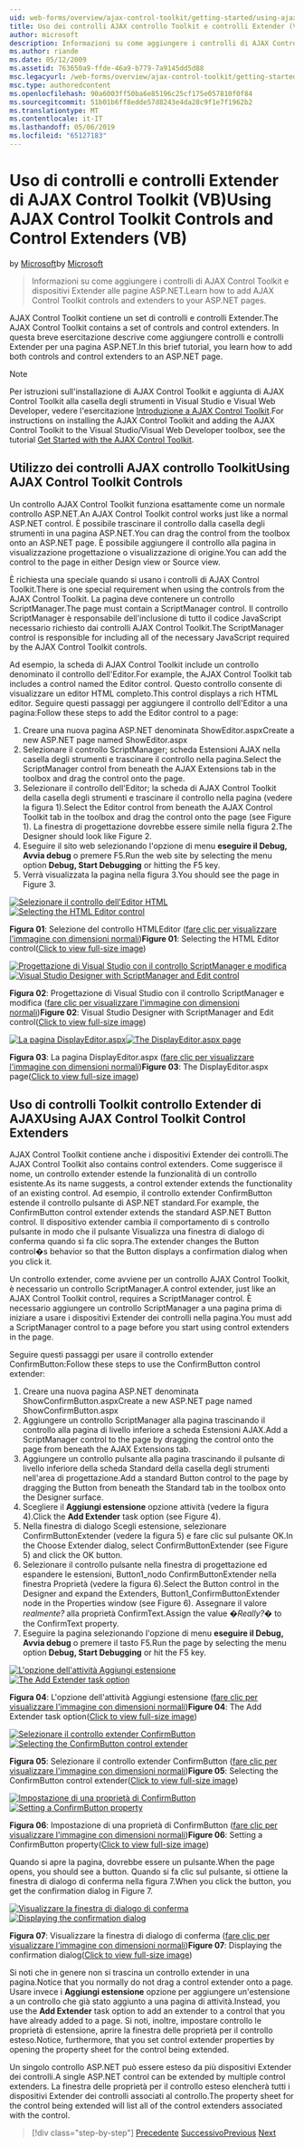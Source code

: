 ```yaml
---
uid: web-forms/overview/ajax-control-toolkit/getting-started/using-ajax-control-toolkit-controls-and-control-extenders-vb
title: Uso dei controlli AJAX controllo Toolkit e controlli Extender (VB) | Microsoft Docs
author: microsoft
description: Informazioni su come aggiungere i controlli di AJAX Control Toolkit e dispositivi Extender alle pagine ASP.NET.
ms.author: riande
ms.date: 05/12/2009
ms.assetid: 763650a9-ffde-46a9-b779-7a9145dd5d88
msc.legacyurl: /web-forms/overview/ajax-control-toolkit/getting-started/using-ajax-control-toolkit-controls-and-control-extenders-vb
msc.type: authoredcontent
ms.openlocfilehash: 90a6003ff50ba6e85196c25cf175e057810f0f84
ms.sourcegitcommit: 51b01b6ff8edde57d8243e4da28c9f1e7f1962b2
ms.translationtype: MT
ms.contentlocale: it-IT
ms.lasthandoff: 05/06/2019
ms.locfileid: "65127183"
---
```

# <a name="using-ajax-control-toolkit-controls-and-control-extenders-vb"></a><span data-ttu-id="564c3-103">Uso di controlli e controlli Extender di AJAX Control Toolkit (VB)</span><span class="sxs-lookup"><span data-stu-id="564c3-103">Using AJAX Control Toolkit Controls and Control Extenders (VB)</span></span>

<span data-ttu-id="564c3-104">by [Microsoft](https://github.com/microsoft)</span><span class="sxs-lookup"><span data-stu-id="564c3-104">by [Microsoft](https://github.com/microsoft)</span></span>

> <span data-ttu-id="564c3-105">Informazioni su come aggiungere i controlli di AJAX Control Toolkit e dispositivi Extender alle pagine ASP.NET.</span><span class="sxs-lookup"><span data-stu-id="564c3-105">Learn how to add AJAX Control Toolkit controls and extenders to your ASP.NET pages.</span></span>

<span data-ttu-id="564c3-106">AJAX Control Toolkit contiene un set di controlli e controlli Extender.</span><span class="sxs-lookup"><span data-stu-id="564c3-106">The AJAX Control Toolkit contains a set of controls and control extenders.</span></span> <span data-ttu-id="564c3-107">In questa breve esercitazione descrive come aggiungere controlli e controlli Extender per una pagina ASP.NET.</span><span class="sxs-lookup"><span data-stu-id="564c3-107">In this brief tutorial, you learn how to add both controls and control extenders to an ASP.NET page.</span></span>

> [!NOTE] 
> 
> <span data-ttu-id="564c3-108">Per istruzioni sull'installazione di AJAX Control Toolkit e aggiunta di AJAX Control Toolkit alla casella degli strumenti in Visual Studio e Visual Web Developer, vedere l'esercitazione [Introduzione a AJAX Control Toolkit](get-started-with-the-ajax-control-toolkit-vb.md).</span><span class="sxs-lookup"><span data-stu-id="564c3-108">For instructions on installing the AJAX Control Toolkit and adding the AJAX Control Toolkit to the Visual Studio/Visual Web Developer toolbox, see the tutorial [Get Started with the AJAX Control Toolkit](get-started-with-the-ajax-control-toolkit-vb.md).</span></span>

## <a name="using-ajax-control-toolkit-controls"></a><span data-ttu-id="564c3-109">Utilizzo dei controlli AJAX controllo Toolkit</span><span class="sxs-lookup"><span data-stu-id="564c3-109">Using AJAX Control Toolkit Controls</span></span>

<span data-ttu-id="564c3-110">Un controllo AJAX Control Toolkit funziona esattamente come un normale controllo ASP.NET.</span><span class="sxs-lookup"><span data-stu-id="564c3-110">An AJAX Control Toolkit control works just like a normal ASP.NET control.</span></span> <span data-ttu-id="564c3-111">È possibile trascinare il controllo dalla casella degli strumenti in una pagina ASP.NET.</span><span class="sxs-lookup"><span data-stu-id="564c3-111">You can drag the control from the toolbox onto an ASP.NET page.</span></span> <span data-ttu-id="564c3-112">È possibile aggiungere il controllo alla pagina in visualizzazione progettazione o visualizzazione di origine.</span><span class="sxs-lookup"><span data-stu-id="564c3-112">You can add the control to the page in either Design view or Source view.</span></span>

<span data-ttu-id="564c3-113">È richiesta una speciale quando si usano i controlli di AJAX Control Toolkit.</span><span class="sxs-lookup"><span data-stu-id="564c3-113">There is one special requirement when using the controls from the AJAX Control Toolkit.</span></span> <span data-ttu-id="564c3-114">La pagina deve contenere un controllo ScriptManager.</span><span class="sxs-lookup"><span data-stu-id="564c3-114">The page must contain a ScriptManager control.</span></span> <span data-ttu-id="564c3-115">Il controllo ScriptManager è responsabile dell'inclusione di tutto il codice JavaScript necessario richiesto dai controlli AJAX Control Toolkit.</span><span class="sxs-lookup"><span data-stu-id="564c3-115">The ScriptManager control is responsible for including all of the necessary JavaScript required by the AJAX Control Toolkit controls.</span></span>

<span data-ttu-id="564c3-116">Ad esempio, la scheda di AJAX Control Toolkit include un controllo denominato il controllo dell'Editor.</span><span class="sxs-lookup"><span data-stu-id="564c3-116">For example, the AJAX Control Toolkit tab includes a control named the Editor control.</span></span> <span data-ttu-id="564c3-117">Questo controllo consente di visualizzare un editor HTML completo.</span><span class="sxs-lookup"><span data-stu-id="564c3-117">This control displays a rich HTML editor.</span></span> <span data-ttu-id="564c3-118">Seguire questi passaggi per aggiungere il controllo dell'Editor a una pagina:</span><span class="sxs-lookup"><span data-stu-id="564c3-118">Follow these steps to add the Editor control to a page:</span></span>

1. <span data-ttu-id="564c3-119">Creare una nuova pagina ASP.NET denominata ShowEditor.aspx</span><span class="sxs-lookup"><span data-stu-id="564c3-119">Create a new ASP.NET page named ShowEditor.aspx</span></span>
2. <span data-ttu-id="564c3-120">Selezionare il controllo ScriptManager; scheda Estensioni AJAX nella casella degli strumenti e trascinare il controllo nella pagina.</span><span class="sxs-lookup"><span data-stu-id="564c3-120">Select the ScriptManager control from beneath the AJAX Extensions tab in the toolbox and drag the control onto the page.</span></span>
3. <span data-ttu-id="564c3-121">Selezionare il controllo dell'Editor; la scheda di AJAX Control Toolkit della casella degli strumenti e trascinare il controllo nella pagina (vedere la figura 1).</span><span class="sxs-lookup"><span data-stu-id="564c3-121">Select the Editor control from beneath the AJAX Control Toolkit tab in the toolbox and drag the control onto the page (see Figure 1).</span></span> <span data-ttu-id="564c3-122">La finestra di progettazione dovrebbe essere simile nella figura 2.</span><span class="sxs-lookup"><span data-stu-id="564c3-122">The Designer should look like Figure 2.</span></span>
4. <span data-ttu-id="564c3-123">Eseguire il sito web selezionando l'opzione di menu **eseguire il Debug, Avvia debug** o premere F5.</span><span class="sxs-lookup"><span data-stu-id="564c3-123">Run the web site by selecting the menu option **Debug, Start Debugging** or hitting the F5 key.</span></span>
5. <span data-ttu-id="564c3-124">Verrà visualizzata la pagina nella figura 3.</span><span class="sxs-lookup"><span data-stu-id="564c3-124">You should see the page in Figure 3.</span></span>

<span data-ttu-id="564c3-125">[![Selezionare il controllo dell'Editor HTML](using-ajax-control-toolkit-controls-and-control-extenders-vb/_static/image1.jpg)](using-ajax-control-toolkit-controls-and-control-extenders-vb/_static/image1.png)</span><span class="sxs-lookup"><span data-stu-id="564c3-125">[![Selecting the HTML Editor control](using-ajax-control-toolkit-controls-and-control-extenders-vb/_static/image1.jpg)](using-ajax-control-toolkit-controls-and-control-extenders-vb/_static/image1.png)</span></span>

<span data-ttu-id="564c3-126">**Figura 01**: Selezione del controllo HTMLEditor ([fare clic per visualizzare l'immagine con dimensioni normali](using-ajax-control-toolkit-controls-and-control-extenders-vb/_static/image2.png))</span><span class="sxs-lookup"><span data-stu-id="564c3-126">**Figure 01**: Selecting the HTML Editor control([Click to view full-size image](using-ajax-control-toolkit-controls-and-control-extenders-vb/_static/image2.png))</span></span>

<span data-ttu-id="564c3-127">[![Progettazione di Visual Studio con il controllo ScriptManager e modifica](using-ajax-control-toolkit-controls-and-control-extenders-vb/_static/image2.jpg)](using-ajax-control-toolkit-controls-and-control-extenders-vb/_static/image3.png)</span><span class="sxs-lookup"><span data-stu-id="564c3-127">[![Visual Studio Designer with ScriptManager and Edit control](using-ajax-control-toolkit-controls-and-control-extenders-vb/_static/image2.jpg)](using-ajax-control-toolkit-controls-and-control-extenders-vb/_static/image3.png)</span></span>

<span data-ttu-id="564c3-128">**Figura 02**: Progettazione di Visual Studio con il controllo ScriptManager e modifica ([fare clic per visualizzare l'immagine con dimensioni normali](using-ajax-control-toolkit-controls-and-control-extenders-vb/_static/image4.png))</span><span class="sxs-lookup"><span data-stu-id="564c3-128">**Figure 02**: Visual Studio Designer with ScriptManager and Edit control([Click to view full-size image](using-ajax-control-toolkit-controls-and-control-extenders-vb/_static/image4.png))</span></span>

<span data-ttu-id="564c3-129">[![La pagina DisplayEditor.aspx](using-ajax-control-toolkit-controls-and-control-extenders-vb/_static/image3.jpg)](using-ajax-control-toolkit-controls-and-control-extenders-vb/_static/image5.png)</span><span class="sxs-lookup"><span data-stu-id="564c3-129">[![The DisplayEditor.aspx page](using-ajax-control-toolkit-controls-and-control-extenders-vb/_static/image3.jpg)](using-ajax-control-toolkit-controls-and-control-extenders-vb/_static/image5.png)</span></span>

<span data-ttu-id="564c3-130">**Figura 03**: La pagina DisplayEditor.aspx ([fare clic per visualizzare l'immagine con dimensioni normali](using-ajax-control-toolkit-controls-and-control-extenders-vb/_static/image6.png))</span><span class="sxs-lookup"><span data-stu-id="564c3-130">**Figure 03**: The DisplayEditor.aspx page([Click to view full-size image](using-ajax-control-toolkit-controls-and-control-extenders-vb/_static/image6.png))</span></span>

## <a name="using-ajax-control-toolkit-control-extenders"></a><span data-ttu-id="564c3-131">Uso di controlli Toolkit controllo Extender di AJAX</span><span class="sxs-lookup"><span data-stu-id="564c3-131">Using AJAX Control Toolkit Control Extenders</span></span>

<span data-ttu-id="564c3-132">AJAX Control Toolkit contiene anche i dispositivi Extender dei controlli.</span><span class="sxs-lookup"><span data-stu-id="564c3-132">The AJAX Control Toolkit also contains control extenders.</span></span> <span data-ttu-id="564c3-133">Come suggerisce il nome, un controllo extender estende la funzionalità di un controllo esistente.</span><span class="sxs-lookup"><span data-stu-id="564c3-133">As its name suggests, a control extender extends the functionality of an existing control.</span></span> <span data-ttu-id="564c3-134">Ad esempio, il controllo extender ConfirmButton estende il controllo pulsante di ASP.NET standard.</span><span class="sxs-lookup"><span data-stu-id="564c3-134">For example, the ConfirmButton control extender extends the standard ASP.NET Button control.</span></span> <span data-ttu-id="564c3-135">Il dispositivo extender cambia il comportamento di s controllo pulsante in modo che il pulsante Visualizza una finestra di dialogo di conferma quando si fa clic sopra.</span><span class="sxs-lookup"><span data-stu-id="564c3-135">The extender changes the Button control�s behavior so that the Button displays a confirmation dialog when you click it.</span></span>

<span data-ttu-id="564c3-136">Un controllo extender, come avviene per un controllo AJAX Control Toolkit, è necessario un controllo ScriptManager.</span><span class="sxs-lookup"><span data-stu-id="564c3-136">A control extender, just like an AJAX Control Toolkit control, requires a ScriptManager control.</span></span> <span data-ttu-id="564c3-137">È necessario aggiungere un controllo ScriptManager a una pagina prima di iniziare a usare i dispositivi Extender dei controlli nella pagina.</span><span class="sxs-lookup"><span data-stu-id="564c3-137">You must add a ScriptManager control to a page before you start using control extenders in the page.</span></span>

<span data-ttu-id="564c3-138">Seguire questi passaggi per usare il controllo extender ConfirmButton:</span><span class="sxs-lookup"><span data-stu-id="564c3-138">Follow these steps to use the ConfirmButton control extender:</span></span>

1. <span data-ttu-id="564c3-139">Creare una nuova pagina ASP.NET denominata ShowConfirmButton.aspx</span><span class="sxs-lookup"><span data-stu-id="564c3-139">Create a new ASP.NET page named ShowConfirmButton.aspx</span></span>
2. <span data-ttu-id="564c3-140">Aggiungere un controllo ScriptManager alla pagina trascinando il controllo alla pagina di livello inferiore a scheda Estensioni AJAX.</span><span class="sxs-lookup"><span data-stu-id="564c3-140">Add a ScriptManager control to the page by dragging the control onto the page from beneath the AJAX Extensions tab.</span></span>
3. <span data-ttu-id="564c3-141">Aggiungere un controllo pulsante alla pagina trascinando il pulsante di livello inferiore della scheda Standard della casella degli strumenti nell'area di progettazione.</span><span class="sxs-lookup"><span data-stu-id="564c3-141">Add a standard Button control to the page by dragging the Button from beneath the Standard tab in the toolbox onto the Designer surface.</span></span>
4. <span data-ttu-id="564c3-142">Scegliere il **Aggiungi estensione** opzione attività (vedere la figura 4).</span><span class="sxs-lookup"><span data-stu-id="564c3-142">Click the **Add Extender** task option (see Figure 4).</span></span>
5. <span data-ttu-id="564c3-143">Nella finestra di dialogo Scegli estensione, selezionare ConfirmButtonExtender (vedere la figura 5) e fare clic sul pulsante OK.</span><span class="sxs-lookup"><span data-stu-id="564c3-143">In the Choose Extender dialog, select ConfirmButtonExtender (see Figure 5) and click the OK button.</span></span>
6. <span data-ttu-id="564c3-144">Selezionare il controllo pulsante nella finestra di progettazione ed espandere le estensioni, Button1\_nodo ConfirmButtonExtender nella finestra Proprietà (vedere la figura 6).</span><span class="sxs-lookup"><span data-stu-id="564c3-144">Select the Button control in the Designer and expand the Extenders, Button1\_ConfirmButtonExtender node in the Properties window (see Figure 6).</span></span> <span data-ttu-id="564c3-145">Assegnare il valore *realmente?* alla proprietà ConfirmText.</span><span class="sxs-lookup"><span data-stu-id="564c3-145">Assign the value *�Really?�* to the ConfirmText property.</span></span>
7. <span data-ttu-id="564c3-146">Eseguire la pagina selezionando l'opzione di menu **eseguire il Debug, Avvia debug** o premere il tasto F5.</span><span class="sxs-lookup"><span data-stu-id="564c3-146">Run the page by selecting the menu option **Debug, Start Debugging** or hit the F5 key.</span></span>

<span data-ttu-id="564c3-147">[![L'opzione dell'attività Aggiungi estensione](using-ajax-control-toolkit-controls-and-control-extenders-vb/_static/image4.jpg)](using-ajax-control-toolkit-controls-and-control-extenders-vb/_static/image7.png)</span><span class="sxs-lookup"><span data-stu-id="564c3-147">[![The Add Extender task option](using-ajax-control-toolkit-controls-and-control-extenders-vb/_static/image4.jpg)](using-ajax-control-toolkit-controls-and-control-extenders-vb/_static/image7.png)</span></span>

<span data-ttu-id="564c3-148">**Figura 04**: L'opzione dell'attività Aggiungi estensione ([fare clic per visualizzare l'immagine con dimensioni normali](using-ajax-control-toolkit-controls-and-control-extenders-vb/_static/image8.png))</span><span class="sxs-lookup"><span data-stu-id="564c3-148">**Figure 04**: The Add Extender task option([Click to view full-size image](using-ajax-control-toolkit-controls-and-control-extenders-vb/_static/image8.png))</span></span>

<span data-ttu-id="564c3-149">[![Selezionare il controllo extender ConfirmButton](using-ajax-control-toolkit-controls-and-control-extenders-vb/_static/image5.jpg)](using-ajax-control-toolkit-controls-and-control-extenders-vb/_static/image9.png)</span><span class="sxs-lookup"><span data-stu-id="564c3-149">[![Selecting the ConfirmButton control extender](using-ajax-control-toolkit-controls-and-control-extenders-vb/_static/image5.jpg)](using-ajax-control-toolkit-controls-and-control-extenders-vb/_static/image9.png)</span></span>

<span data-ttu-id="564c3-150">**Figura 05**: Selezionare il controllo extender ConfirmButton ([fare clic per visualizzare l'immagine con dimensioni normali](using-ajax-control-toolkit-controls-and-control-extenders-vb/_static/image10.png))</span><span class="sxs-lookup"><span data-stu-id="564c3-150">**Figure 05**: Selecting the ConfirmButton control extender([Click to view full-size image](using-ajax-control-toolkit-controls-and-control-extenders-vb/_static/image10.png))</span></span>

<span data-ttu-id="564c3-151">[![Impostazione di una proprietà di ConfirmButton](using-ajax-control-toolkit-controls-and-control-extenders-vb/_static/image6.jpg)](using-ajax-control-toolkit-controls-and-control-extenders-vb/_static/image11.png)</span><span class="sxs-lookup"><span data-stu-id="564c3-151">[![Setting a ConfirmButton property](using-ajax-control-toolkit-controls-and-control-extenders-vb/_static/image6.jpg)](using-ajax-control-toolkit-controls-and-control-extenders-vb/_static/image11.png)</span></span>

<span data-ttu-id="564c3-152">**Figura 06**: Impostazione di una proprietà di ConfirmButton ([fare clic per visualizzare l'immagine con dimensioni normali](using-ajax-control-toolkit-controls-and-control-extenders-vb/_static/image12.png))</span><span class="sxs-lookup"><span data-stu-id="564c3-152">**Figure 06**: Setting a ConfirmButton property([Click to view full-size image](using-ajax-control-toolkit-controls-and-control-extenders-vb/_static/image12.png))</span></span>

<span data-ttu-id="564c3-153">Quando si apre la pagina, dovrebbe essere un pulsante.</span><span class="sxs-lookup"><span data-stu-id="564c3-153">When the page opens, you should see a button.</span></span> <span data-ttu-id="564c3-154">Quando si fa clic sul pulsante, si ottiene la finestra di dialogo di conferma nella figura 7.</span><span class="sxs-lookup"><span data-stu-id="564c3-154">When you click the button, you get the confirmation dialog in Figure 7.</span></span>

<span data-ttu-id="564c3-155">[![Visualizzare la finestra di dialogo di conferma](using-ajax-control-toolkit-controls-and-control-extenders-vb/_static/image7.jpg)](using-ajax-control-toolkit-controls-and-control-extenders-vb/_static/image13.png)</span><span class="sxs-lookup"><span data-stu-id="564c3-155">[![Displaying the confirmation dialog](using-ajax-control-toolkit-controls-and-control-extenders-vb/_static/image7.jpg)](using-ajax-control-toolkit-controls-and-control-extenders-vb/_static/image13.png)</span></span>

<span data-ttu-id="564c3-156">**Figura 07**: Visualizzare la finestra di dialogo di conferma ([fare clic per visualizzare l'immagine con dimensioni normali](using-ajax-control-toolkit-controls-and-control-extenders-vb/_static/image14.png))</span><span class="sxs-lookup"><span data-stu-id="564c3-156">**Figure 07**: Displaying the confirmation dialog([Click to view full-size image](using-ajax-control-toolkit-controls-and-control-extenders-vb/_static/image14.png))</span></span>

<span data-ttu-id="564c3-157">Si noti che in genere non si trascina un controllo extender in una pagina.</span><span class="sxs-lookup"><span data-stu-id="564c3-157">Notice that you normally do not drag a control extender onto a page.</span></span> <span data-ttu-id="564c3-158">Usare invece i **Aggiungi estensione** opzione per aggiungere un'estensione a un controllo che già stato aggiunto a una pagina di attività.</span><span class="sxs-lookup"><span data-stu-id="564c3-158">Instead, you use the **Add Extender** task option to add an extender to a control that you have already added to a page.</span></span> <span data-ttu-id="564c3-159">Si noti, inoltre, impostare controllo le proprietà di estensione, aprire la finestra delle proprietà per il controllo esteso.</span><span class="sxs-lookup"><span data-stu-id="564c3-159">Notice, furthermore, that you set control extender properties by opening the property sheet for the control being extended.</span></span>

<span data-ttu-id="564c3-160">Un singolo controllo ASP.NET può essere esteso da più dispositivi Extender dei controlli.</span><span class="sxs-lookup"><span data-stu-id="564c3-160">A single ASP.NET control can be extended by multiple control extenders.</span></span> <span data-ttu-id="564c3-161">La finestra delle proprietà per il controllo esteso elencherà tutti i dispositivi Extender dei controlli associati al controllo.</span><span class="sxs-lookup"><span data-stu-id="564c3-161">The property sheet for the control being extended will list all of the control extenders associated with the control.</span></span>

> [!div class="step-by-step"]
> <span data-ttu-id="564c3-162">[Precedente](get-started-with-the-ajax-control-toolkit-vb.md)
> [Successivo](creating-a-custom-ajax-control-toolkit-control-extender-vb.md)</span><span class="sxs-lookup"><span data-stu-id="564c3-162">[Previous](get-started-with-the-ajax-control-toolkit-vb.md)
[Next](creating-a-custom-ajax-control-toolkit-control-extender-vb.md)</span></span>
